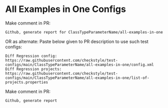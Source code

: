 # All Examples in One Configs
Make comment in PR:
```
Github, generate report for ClassTypeParameterName/all-examples-in-one
```
OR as alternate:
Paste below given to PR description to use such test configs:
```
Diff Regression config: https://raw.githubusercontent.com/checkstyle/test-configs/main/ClassTypeParameterName/all-examples-in-one/config.xml
Diff Regression projects: https://raw.githubusercontent.com/checkstyle/test-configs/main/ClassTypeParameterName/all-examples-in-one/list-of-projects.properties
```
Make comment in PR:
```
Github, generate report
```
